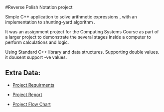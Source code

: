#Reverse Polish Notation project

Simple C++ application to solve arithmetic expressions , with an implementation to shunting-yard algorithm .

It was an assignment project for the Computing Systems Course as part of a larger project to demonstrate the several stages inside a computer to perform calculations and logic.

Using Standard C++ library and data structures.
Supporting double values.
it dousent support -ve values.


## Extra Data:
* [Project Requirments][1] 
* [Project Report][2] 
* [Project Flow Chart][3]

  [1]: https://sites.google.com/site/drahmedakl2/courses2012/computing-system-513/Reverse-Polish-Notation-Project
  [2]: https://docs.google.com/document/d/1MsuU_L54l3Ea9uMsLeoYwmTBtFdCe7nfY8mp21ZxNZE/edit
  [3]: https://docs.google.com/drawings/d/1FRw2CK9cxshQ0tVcMk3bcA82apw310FxyQosWQ1zHwI/edit
  
